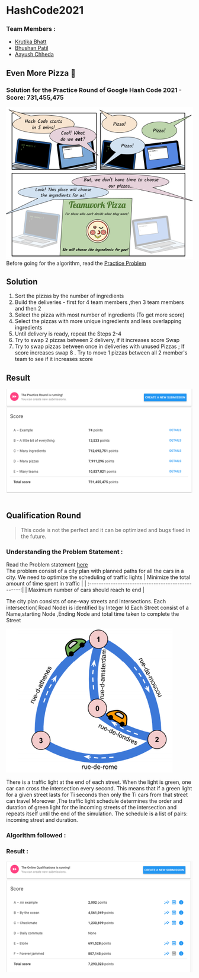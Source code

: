 # HashCode2021

### Team Members :
- [Krutika Bhatt](https://github.com/KrutikaBhatt/) 
- [Bhushan Patil](https://github.com/Bhushan258) 
- [Aayush Chheda](https://github.com/Aayush-Chheda)

## Even More Pizza 🍕
### Solution for the Practice Round of Google Hash Code 2021 - Score: 731,455,475

<img src="images/even_more_piza.PNG">
Before going for the algorithm, read the <a href="EvenMorePizza/practice_round_2021.pdf">Practice Problem</a>
<br>

## Solution
1. Sort the pizzas by the number of ingredients
2. Build the deliveries - first for 4 team members ,then 3 team members and then 2
3. Select the pizza with most number of ingredients (To get more score)
4. Select the pizzas with more unique ingredients and less overlapping ingredients
5. Until delivery is ready, repeat the Steps 2-4
6. Try to swap 2 pizzas between 2 delivery, if it increases score Swap
7. Try to swap pizzas between once in deliveries with unused Pizzas ; If score increases swap
8 . Try to move 1 pizzas between all 2 member's team to see if it increases score

## Result 
<img src="images/pizza_score.PNG">
<br><br>

## Qualification Round
> This code is not the perfect and it can be optimized and bugs fixed in the future.

### Understanding the Problem Statement :<br>
Read the Problem statement <a href = "Qualification%20Round/hashcode_2021_online_qualifications.pdf">here</a><br>
The problem consist of a city plan with planned paths for all the cars in a city. We need to optimize the scheduling of traffic lights
| Minimize the total amount of time spent in traffic |
| :-------------------------------------------------:|
| Maximum number of cars should reach to end         |
 <br>
 
The city plan consists of one-way streets and intersections. Each intersection( Road Node) is identified by Integer Id
Each Street consist of a Name,starting Node ,Ending Node and total time taken to complete the Street

<img src="images/qual_prob.PNG">

There is a traffic light at the end of each street. When the light is green, one car can cross the intersection
every second. This means that if a green light for a given street lasts for Ti seconds then only the  Ti cars from that street can travel
Moreover ,The traffic light schedule determines the order and duration of green light for the incoming streets of the
intersection and repeats itself until the end of the simulation. The schedule is a list
of pairs: incoming street and duration.

### Algorithm followed :


### Result :
<img src="images/qualification_score.PNG">
